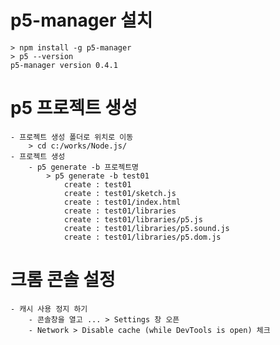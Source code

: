 <html>
    <head><meta charset="utf-8"></head>
    
# p5-manager 설치
    > npm install -g p5-manager
    > p5 --version
    p5-manager version 0.4.1

# p5 프로젝트 생성
    - 프로젝트 생성 폴더로 위치로 이동
        > cd c:/works/Node.js/
    - 프로젝트 생성
        - p5 generate -b 프로젝트명
            > p5 generate -b test01
                create : test01
                create : test01/sketch.js
                create : test01/index.html
                create : test01/libraries
                create : test01/libraries/p5.js
                create : test01/libraries/p5.sound.js
                create : test01/libraries/p5.dom.js

# 크롬 콘솔 설정
    - 캐시 사용 정지 하기
        - 콘솔창을 열고 ... > Settings 창 오픈
        - Network > Disable cache (while DevTools is open) 체크
</html>
